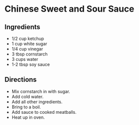 # Chinese Sweet and Sour Sauce 

## Ingredients

* 1/2 cup ketchup
* 1 cup white sugar
* 1/4 cup vinegar
* 3 tbsp cornstarch
* 3 cups water
* 1-2 tbsp soy sauce

## Directions

* Mix cornstarch in with sugar. 
* Add cold water. 
* Add all other ingredients. 
* Bring to a boil. 
* Add sauce to cooked meatballs. 
* Heat up in oven.
